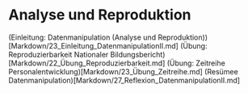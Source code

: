# Analyse und Reproduktion

(Einleitung: Datenmanipulation (Analyse und Reproduktion))[Markdown/23_Einleitung_DatenmanipulationII.md]
(Übung: Reproduzierbarkeit Nationaler Bildungsbericht)[Markdown/22_Übung_Reproduzierbarkeit.md]
(Übung: Zeitreihe Personalentwicklung)[Markdown/23_Übung_Zeitreihe.md]
(Resümee Datenmanipulation)[Markdown/27_Reflexion_DatenmanipulationII.md]
